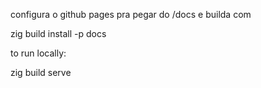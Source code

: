 configura o github pages pra pegar do /docs e builda com 

zig build install -p docs

to run locally:

zig build serve